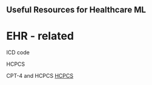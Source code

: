 Useful Resources for Healthcare ML 
---

# EHR - related

ICD code


 HCPCS

CPT-4 and HCPCS
[HCPCS](https://www.cms.gov/medicare/coding/medhcpcsgeninfo/hcpcs_coding_questions#:~:text=The%20CPT%2D4%20is%20a,and%20other%20health%20care%20professionals.)
